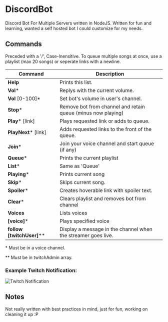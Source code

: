 # DiscordBot
Discord Bot For Multiple Servers written in NodeJS. Written for fun and learning, wanted a self hosted bot I could customize for my needs.


## Commands

Preceded with a '/', Case-Inensitive. To queue multiple songs at once, use a playlist (max 20 songs) or seperate links with a newline.

| Command | Description |
| --- | --- |
| **Help** | Prints this list. |
| **Vol**\* | Replys with the current volume. |
| **Vol** [0-100]\* | Set bot's volume in user's channel. |
| **Stop**\* | Remove bot from channel and retain queue (minus now playing) | 
| **Play**\* [link] | Plays requested link or adds to queue. |
| **PlayNext**\* [link] | Adds requested links to the front of the queue. |
| **Join**\* | Join your voice channel and start queue (if any) |
| **Queue**\* | Prints the current playlist |
| **List**\* | Same as 'Queue' |
| **Playing**\* | Prints current song |
| **Skip**\* | Skips current song. | 
| **Spoiler**\* | Creates hoverable link with spoiler text. | 
| **Clear**\* | Clears playlist and removes bot from channel |
| **Voices** | Lists voices | 
| **[voice]**\* | Plays specified voice |
| **follow [twitchUser]**\*\* | Display a message in the channel when the streamer goes live. |

\* Must be in a voice channel.

\*\* Must be in twitchAdmin array.

### Example Twitch Notification:

![Twitch Notification](https://i.imgur.com/0Pn7Blb.png)

## Notes

Not really written with best practices in mind, just for fun, working on cleaning it up :P
